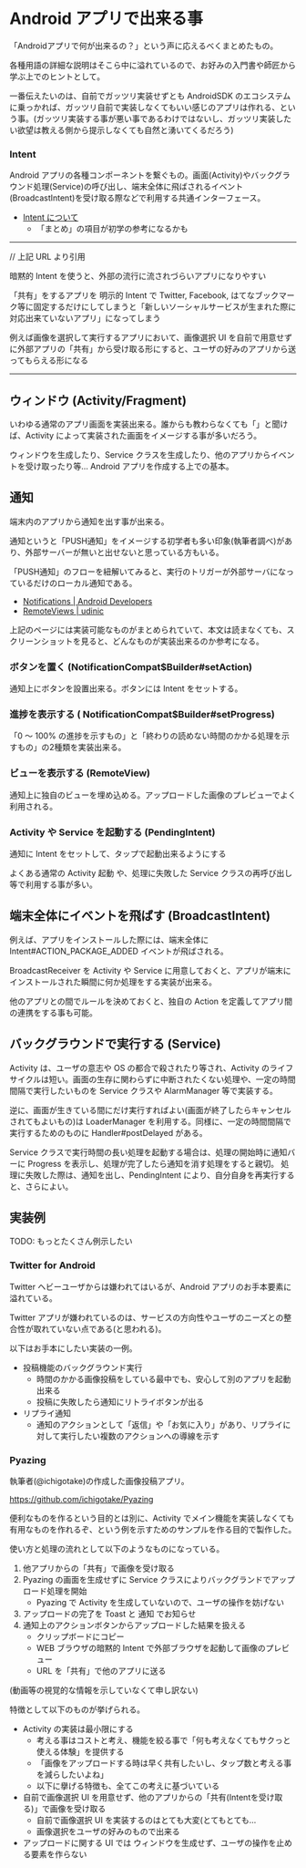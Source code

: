 # Android アプリで出来る事

「Androidアプリで何が出来るの？」という声に応えるべくまとめたもの。

各種用語の詳細な説明はそこら中に溢れているので、お好みの入門書や師匠から学ぶ上でのヒントとして。

一番伝えたいのは、自前でガッツリ実装せずとも AndroidSDK のエコシステムに乗っかれば、ガッツリ自前で実装しなくてもいい感じのアプリは作れる、という事。(ガッツリ実装する事が悪い事であるわけではないし、ガッツリ実装したい欲望は教える側から提示しなくても自然と湧いてくるだろう)


### Intent

Android アプリの各種コンポーネントを繋ぐもの。画面(Activity)やバックグラウンド処理(Service)の呼び出し、端末全体に飛ばされるイベント(BroadcastIntent)を受け取る際などで利用する共通インターフェース。

- [Intent について](https://gist.github.com/ichigotake/7ce7d91e9c29c3c38d51)
    - 「まとめ」の項目が初学の参考になるかも


----
// 上記 URL より引用

暗黙的 Intent を使うと、外部の流行に流されづらいアプリになりやすい

「共有」をするアプリを 明示的 Intent で Twitter, Facebook, はてなブックマーク等に固定するだけにしてしまうと「新しいソーシャルサービスが生まれた際に対応出来ていないアプリ」になってしまう

例えば画像を選択して実行するアプリにおいて、画像選択 UI を自前で用意せずに外部アプリの「共有」から受け取る形にすると、ユーザの好みのアプリから送ってもらえる形になる

----


## ウィンドウ (Activity/Fragment)

いわゆる通常のアプリ画面を実装出来る。誰からも教わらなくても「」と聞けば、Activity によって実装された画面をイメージする事が多いだろう。

ウィンドウを生成したり、Service クラスを生成したり、他のアプリからイベントを受け取ったり等… Android アプリを作成する上での基本。

## 通知

端末内のアプリから通知を出す事が出来る。

通知というと「PUSH通知」をイメージする初学者も多い印象(執筆者調べ)があり、外部サーバーが無いと出せないと思っている方もいる。

「PUSH通知」のフローを紐解いてみると、実行のトリガーが外部サーバになっているだけのローカル通知である。

- [Notifications | Android Developers](http://developer.android.com/guide/topics/ui/notifiers/notifications.html)
- [RemoteViews | udinic](https://udinic.wordpress.com/tag/remoteviews/)

上記のページには実装可能なものがまとめられていて、本文は読まなくても、スクリーンショットを見ると、どんなものが実装出来るのか参考になる。

### ボタンを置く (NotificationCompat$Builder#setAction)

通知上にボタンを設置出来る。ボタンには Intent をセットする。

### 進捗を表示する ( NotificationCompat$Builder#setProgress)

「0 〜 100% の進捗を示すもの」と「終わりの読めない時間のかかる処理を示すもの」の2種類を実装出来る。

### ビューを表示する (RemoteView)

通知上に独自のビューを埋め込める。アップロードした画像のプレビューでよく利用される。

### Activity や Service を起動する (PendingIntent)

通知に Intent をセットして、タップで起動出来るようにする

よくある通常の Activity 起動 や、処理に失敗した Service クラスの再呼び出し等で利用する事が多い。

## 端末全体にイベントを飛ばす (BroadcastIntent)

例えば、アプリをインストールした際には、端末全体に Intent#ACTION_PACKAGE_ADDED イベントが飛ばされる。

BroadcastReceiver を Activity や Service に用意しておくと、アプリが端末にインストールされた瞬間に何か処理をする実装が出来る。

他のアプリとの間でルールを決めておくと、独自の Action を定義してアプリ間の連携をする事も可能。

## バックグラウンドで実行する (Service)

Activity は、ユーザの意志や OS の都合で殺されたり等され、Activity のライフサイクルは短い。画面の生存に関わらずに中断されたくない処理や、一定の時間間隔で実行したいものを Service クラスや AlarmManager 等で実装する。

逆に、画面が生きている間にだけ実行すればよい(画面が終了したらキャンセルされてもよいもの)は LoaderManager を利用する。同様に、一定の時間間隔で実行するためのものに Handler#postDelayed がある。

Service クラスで実行時間の長い処理を起動する場合は、処理の開始時に通知バーに Progress を表示し、処理が完了したら通知を消す処理をすると親切。
処理に失敗した際は、通知を出し、PendingIntent により、自分自身を再実行すると、さらによい。

## 実装例

TODO: もっとたくさん例示したい

### Twitter for Android

Twitter ヘビーユーザからは嫌われてはいるが、Android アプリのお手本要素に溢れている。

Twitter アプリが嫌われているのは、サービスの方向性やユーザのニーズとの整合性が取れていない点である(と思われる)。

以下はお手本にしたい実装の一例。

- 投稿機能のバックグラウンド実行
    - 時間のかかる画像投稿をしている最中でも、安心して別のアプリを起動出来る
    - 投稿に失敗したら通知にリトライボタンが出る
- リプライ通知
    - 通知のアクションとして「返信」や「お気に入り」があり、リプライに対して実行したい複数のアクションへの導線を示す


### Pyazing

執筆者(@ichigotake)の作成した画像投稿アプリ。

https://github.com/ichigotake/Pyazing

便利なものを作るという目的とは別に、Activity でメイン機能を実装しなくても有用なものを作れるぞ、という例を示すためのサンプルを作る目的で製作した。

使い方と処理の流れとして以下のようなものになっている。

1. 他アプリからの「共有」で画像を受け取る
2. Pyazing の画面を生成せずに Service クラスによりバックグランドでアップロード処理を開始
    - Pyazing で Activity を生成していないので、ユーザの操作を妨げない
3. アップロードの完了を Toast と 通知 でお知らせ
4. 通知上のアクションボタンからアップロードした結果を扱える
    - クリップボードにコピー
    - WEB ブラウザの暗黙的 Intent で外部ブラウザを起動して画像のプレビュー
    - URL を「共有」で他のアプリに送る

(動画等の視覚的な情報を示していなくて申し訳ない)

特徴として以下のものが挙げられる。

- Activity の実装は最小限にする
    - 考える事はコストと考え、機能を絞る事で「何も考えなくてもサクっと使える体験」を提供する
    - 「画像をアップロードする時は早く共有したいし、タップ数と考える事を減らしたいよね」
    - 以下に擧げる特徴も、全てこの考えに基づいている
- 自前で画像選択 UI を用意せず、他のアプリからの「共有(Intentを受け取る)」で画像を受け取る
    - 自前で画像選択 UI を実装するのはとても大変(とてもとても…
    - 画像選択をユーザの好みのもので出来る
- アップロードに関する UI では ウィンドウを生成せず、ユーザの操作を止める要素を作らない
 
